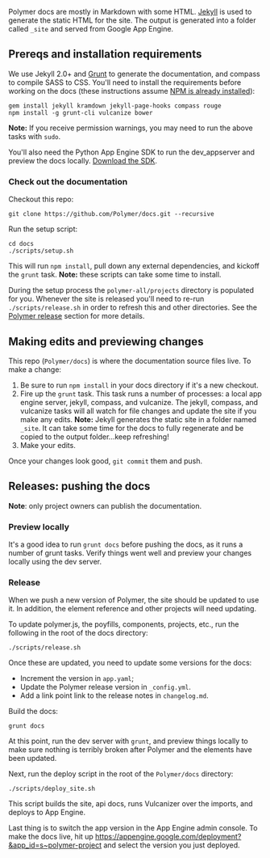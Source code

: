 Polymer docs are mostly in Markdown with some HTML. [Jekyll][jekyll] is used to generate the static HTML for the site. The output is generated into a folder called `_site` and served from Google App Engine.

## Prereqs and installation requirements

We use Jekyll 2.0+ and [Grunt][grunt] to generate the documentation, and compass to compile SASS to CSS. You'll need to install the requirements before working on the docs (these instructions assume [NPM is already installed](http://nodejs.org/download/)):

    gem install jekyll kramdown jekyll-page-hooks compass rouge
    npm install -g grunt-cli vulcanize bower

**Note:** If you receive permission warnings, you may need to run the above tasks with `sudo`.

You'll also need the Python App Engine SDK to run the dev_appserver and preview the docs locally. [Download the SDK](https://developers.google.com/appengine/downloads).


### Check out the documentation

Checkout this repo:

    git clone https://github.com/Polymer/docs.git --recursive

Run the setup script:

    cd docs
    ./scripts/setup.sh

This will run `npm install`, pull down any external dependencies, and kickoff the `grunt` task. **Note:** these scripts can take some time to install.

During the setup process the `polymer-all/projects` directory is populated for you. Whenever the site is released you'll need to re-run `./scripts/release.sh` in order to refresh this and other directories. See the [Polymer release](#polymer-release) section for more details.

## Making edits and previewing changes

This repo (`Polymer/docs`) is where the documentation source files live. To make a change:

1. Be sure to run `npm install` in your docs directory if it's a new checkout.
2. Fire up the `grunt` task. This task runs a number of processes: a local app engine server, jekyll, compass, and vulcanize. The jekyll, compass, and vulcanize tasks will all watch for file changes and update the site if you make any edits.
**Note:** Jekyll generates the static site in a folder named `_site`. It can take some time for the docs to fully regenerate and be copied to the output folder...keep refreshing!
3. Make your edits.

Once your changes look good, `git commit` them and push.

## Releases: pushing the docs

**Note**: only project owners can publish the documentation.

### Preview locally

It's a good idea to run `grunt docs` before pushing the docs, as it runs a number of grunt tasks. Verify things went well and preview your changes locally using the dev server.

### Release

When we push a new version of Polymer, the site should be updated to use it. In addition,
the element reference and other projects will need updating.

To update polymer.js, the poyfills, components, projects, etc., run the following in the root of the docs directory:

    ./scripts/release.sh

Once these are updated, you need to update some versions for the docs:

- Increment the version in `app.yaml`;
- Update the Polymer release version in `_config.yml`.
- Add a link point link to the release notes in `changelog.md`.

Build the docs:

    grunt docs
    
At this point, run the dev server with `grunt`, and preview things locally to make sure nothing is terribly
broken after Polymer and the elements have been updated. 

Next, run the deploy script in the root of the `Polymer/docs` directory:

    ./scripts/deploy_site.sh
    
This script builds the site, api docs, runs Vulcanizer over the imports, and deploys to App Engine.    

Last thing is to switch the app version in the App Engine admin console. To make the docs live, hit up https://appengine.google.com/deployment?&app_id=s~polymer-project and select the version you just deployed.

[jekyll]: http://jekyllrb.com/
[grunt]: http://gruntjs.com/
